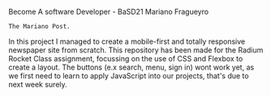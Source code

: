 Become A software Developer - BaSD21
Mariano Fragueyro

    The Mariano Post.

In this project I managed to create a mobile-first and totally responsive newspaper site from scratch.
This repository has been made for the Radium Rocket Class assignment, focussing on the use of CSS and Flexbox to create a layout.
The buttons (e.x search, menu, sign in) wont work yet, as we first need to learn to apply JavaScript into our projects, that's due to next week surely.
